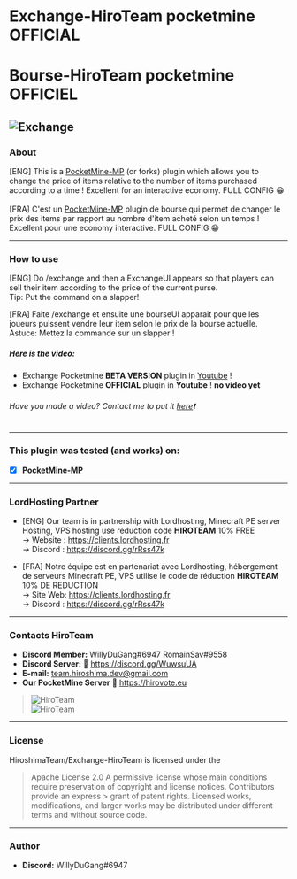 # Exchange-HiroTeam pocketmine __**OFFICIAL**__
# Bourse-HiroTeam pocketmine __**OFFICIEL**__
![Exchange](https://zupimages.net/up/20/24/4988.png)
---
### About
[ENG] This is a [PocketMine-MP](https://github.com/pmmp/PocketMine-MP) (or forks) plugin which allows you to change the price of items relative to the number of items purchased according to a time ! Excellent for an interactive economy. FULL CONFIG :grin:<br/><br/>
[FRA] C'est un [PocketMine-MP](https://github.com/pmmp/PocketMine-MP) plugin de bourse qui permet de changer le prix des items par rapport au nombre d'item acheté selon un temps ! Excellent pour une economy interactive. FULL CONFIG :grin:

---
### How to use
[ENG] Do /exchange and then a ExchangeUI appears so that players can sell their item according to the price of the current purse.</br>
Tip: Put the command on a slapper!</br>

[FRA] Faite /exchange et ensuite une bourseUI apparait pour que les joueurs puissent vendre leur item selon le prix de la bourse actuelle.</br>
Astuce: Mettez la commande sur un slapper !

##### Here is the video:
- Exchange Pocketmine **BETA VERSION** plugin in [Youtube](https://www.youtube.com/watch?v=psV-RhhW3Zk) !
- Exchange Pocketmine **OFFICIAL** plugin in __Youtube__ ! __no video yet__
###### Have you made a video? Contact me to put it [here](https://discord.gg/WuwsuUA):exclamation:
---
### **This plugin was tested (and works) on:**

- [x] **[PocketMine-MP](https://github.com/pmmp/PocketMine-MP)**
---
### **LordHosting Partner**

- [ENG] Our team is in partnership with Lordhosting, Minecraft PE server Hosting, VPS hosting use reduction code __**HIROTEAM**__ 10% FREE </br>
-> Website : https://clients.lordhosting.fr </br>
-> Discord : https://discord.gg/rRss47k </br>

- [FRA] Notre équipe est en partenariat avec Lordhosting, hébergement de serveurs Minecraft PE, VPS utilise le code de réduction __**HIROTEAM**__ 10% DE REDUCTION </br>
-> Site Web: https://clients.lordhosting.fr </br>
-> Discord : https://discord.gg/rRss47k </br>
---
### Contacts HiroTeam

- **Discord Member:** WillyDuGang#6947 RomainSav#9558
- **Discord Server:** :link:  https://discord.gg/WuwsuUA<br/>
- **E-mail:** team.hiroshima.dev@gmail.com<br/>
- **Our PocketMine Server** :link:  https://hirovote.eu<br/>

> ![HiroTeam](https://www.zupimages.net/up/20/25/mb59.png) </br>
> ![HiroTeam](https://cdn.discordapp.com/attachments/701520774598492220/723269120992215080/PicsArt_06-18-10.13.13.png)
---
### License
HiroshimaTeam/Exchange-HiroTeam is licensed under the

> Apache License 2.0
>A permissive license whose main conditions require preservation of copyright and license notices. Contributors provide an express > grant of patent rights. Licensed works, modifications, and larger works may be distributed under different terms and without source code.
---
### Author
- **Discord:** WillyDuGang#6947

